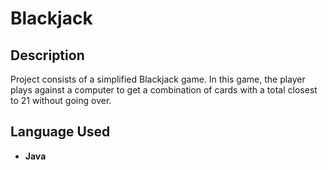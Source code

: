 <h1>Blackjack</h1>

<h2>Description</h2>
Project consists of a simplified Blackjack game. In this game, the player plays against a computer to get a combination of cards with a total closest to 21 without going over. 
<br />


<h2>Language Used</h2>

- <b>Java</b> 
